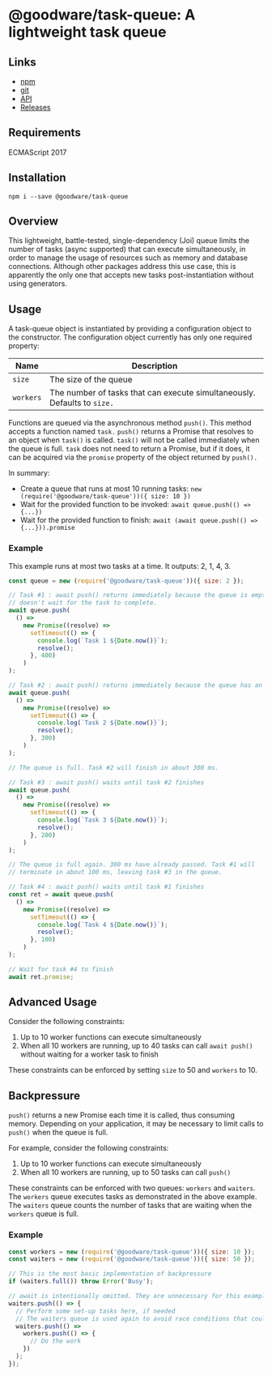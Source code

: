 # @goodware/task-queue: A lightweight task queue

## Links

- [npm](https://www.npmjs.com/package/@goodware/task-queue)
- [git](https://github.com/good-ware/js-task-queue)
- [API](https://good-ware.github.io/js-task-queue/)
- [Releases](tutorial/releases.md)

## Requirements

ECMAScript 2017

## Installation

`npm i --save @goodware/task-queue`

## Overview

This lightweight, battle-tested, single-dependency (Joi) queue limits the number of tasks (async supported) that can execute simultaneously, in order to manage the usage of resources such as memory and database connections. Although other packages address this use case, this is apparently the only one that accepts new tasks post-instantiation without using generators.

## Usage

A task-queue object is instantiated by providing a configuration object to the constructor. The configuration object currently has only one required property:

| Name      | Description                                                              |
| --------- | ------------------------------------------------------------------------ |
| `size`    | The size of the queue                                                    |
| `workers` | The number of tasks that can execute simultaneously. Defaults to `size.` |

Functions are queued via the asynchronous method `push()`. This method accepts a function named `task.` `push()` returns a Promise that resolves to an object when `task()` is called. `task()` will not be called immediately when the queue is full. `task` does not need to return a Promise, but if it does, it can be acquired via the `promise` property of the object returned by `push().`

In summary:

- Create a queue that runs at most 10 running tasks: `new (require('@goodware/task-queue'))({ size: 10 })`
- Wait for the provided function to be invoked: `await queue.push(() => {...})`
- Wait for the provided function to finish: `await (await queue.push(() => {...})).promise`

### Example

This example runs at most two tasks at a time. It outputs: 2, 1, 4, 3.

```js
const queue = new (require('@goodware/task-queue'))({ size: 2 });

// Task #1 : await push() returns immediately because the queue is empty. 'await'
// doesn't wait for the task to complete.
await queue.push(
  () =>
    new Promise((resolve) =>
      setTimeout(() => {
        console.log(`Task 1 ${Date.now()}`);
        resolve();
      }, 400)
    )
);

// Task #2 : await push() returns immediately because the queue has an open slot
await queue.push(
  () =>
    new Promise((resolve) =>
      setTimeout(() => {
        console.log(`Task 2 ${Date.now()}`);
        resolve();
      }, 300)
    )
);

// The queue is full. Task #2 will finish in about 300 ms.

// Task #3 : await push() waits until task #2 finishes
await queue.push(
  () =>
    new Promise((resolve) =>
      setTimeout(() => {
        console.log(`Task 3 ${Date.now()}`);
        resolve();
      }, 200)
    )
);

// The queue is full again. 300 ms have already passed. Task #1 will
// terminate in about 100 ms, leaving task #3 in the queue.

// Task #4 : await push() waits until task #1 finishes
const ret = await queue.push(
  () =>
    new Promise((resolve) =>
      setTimeout(() => {
        console.log(`Task 4 ${Date.now()}`);
        resolve();
      }, 100)
    )
);

// Wait for task #4 to finish
await ret.promise;
```

## Advanced Usage

Consider the following constraints:

1. Up to 10 worker functions can execute simultaneously
2. When all 10 workers are running, up to 40 tasks can call `await push()` without waiting for a worker task to finish

These constraints can be enforced by setting `size` to 50 and `workers` to 10.

## Backpressure

`push()` returns a new Promise each time it is called, thus consuming memory. Depending on your application, it may be necessary to limit calls to `push()` when the queue is full.

For example, consider the following constraints:

1. Up to 10 worker functions can execute simultaneously
2. When all 10 workers are running, up to 50 tasks can call `push()`

These constraints can be enforced with two queues: `workers` and `waiters`. The `workers` queue executes tasks as demonstrated in the above example. The `waiters` queue counts the number of tasks that are waiting when the `workers` queue is full.

### Example

```js
const workers = new (require('@goodware/task-queue'))({ size: 10 });
const waiters = new (require('@goodware/task-queue'))({ size: 50 });

// This is the most basic implementation of backpressure
if (waiters.full()) throw Error('Busy');

// await is intentionally omitted. They are unnecessary for this example.
waiters.push(() => {
  // Perform some set-up tasks here, if needed
  // The waiters queue is used again to avoid race conditions that could allow more than 50 waiters
  waiters.push(() =>
    workers.push(() => {
      // Do the work
    })
  );
});
```

